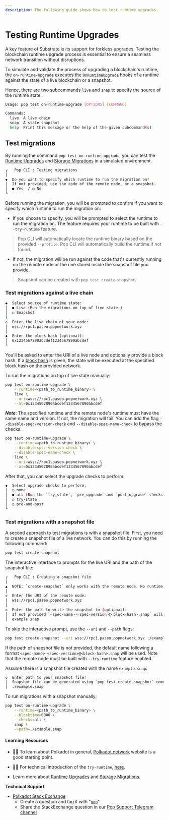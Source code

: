 ```yaml
---
description: The following guide shows how to test runtime upgrades.
---
```


# Testing Runtime Upgrades

A key feature of Substrate is its support for forkless upgrades. Testing the blockchain runtime upgrade process is essential to ensure a seamless network transition without disruptions.

To simulate and validate the process of upgrading a blockchain's runtime, the `on-runtime-upgrade` executes the [`OnRuntimeUpgrade`](https://paritytech.github.io/polkadot-sdk/master/frame_support/traits/trait.OnRuntimeUpgrade.html) hooks of a runtime against the state of a live blockchain or a snapshot.

Hence, there are two subcommands `live` and `snap` to specify the source of the runtime state.

```bash
Usage: pop test on-runtime-upgrade [OPTIONS] [COMMAND]

Commands:
  live  A live chain
  snap  A state snapshot
  help  Print this message or the help of the given subcommand(s)
```

## Test migrations

By running the command `pop test on-runtime-upgrade`, you can test the [Runtime Upgrades](https://docs.polkadot.com/develop/parachains/maintenance/runtime-upgrades/) and [Storage Migrations](https://docs.polkadot.com/develop/parachains/maintenance/storage-migrations/) in a simulated environment.

```bash
┌   Pop CLI : Testing migrations
│
◆  Do you want to specify which runtime to run the migration on?
│  If not provided, use the code of the remote node, or a snapshot.
│  ● Yes  / ○ No
└
```

Before running the migration, you will be prompted to confirm if you want to specify which runtime to run the migration on:

- If you choose to specify, you will be prompted to select the runtime to run the migration on. The feature requires your runtime to be built with `--try-runtime` feature.

> Pop CLI will automatically locate the runtime binary based on the provided `--profile`. Pop CLI will automatically build the runtime if not found.

- If not, the migration will be run against the code that's currently running on the remote node or the one stored inside the snapshot file you provide.

> Snapshot can be created with `pop test create-snapshot`.


### Test migrations against a live chain

```bash
◆  Select source of runtime state:
│  ● Live (Run the migrations on top of live state.)
│  ○ Snapshot
|
◇  Enter the live chain of your node:
│  wss://rpc1.paseo.popnetwork.xyz
│
◆  Enter the block hash (optional):
│  0x1234567890abcdef1234567890abcdef
└
```

You'll be asked to enter the URI of a live node and optionally provide a block hash. If a [block hash](https://paritytech.github.io/polkadot-sdk/master/sp_runtime/traits/trait.HashOutput.html) is given, the state will be executed at the specified block hash on the provided network.

To run the migrations on top of live state manually:

```bash
pop test on-runtime-upgrade \
    --runtime=<path_to_runtime_binary> \
    live \
    --uri=wss://rpc1.paseo.popnetwork.xyz \
    --at=0x1234567890abcdef1234567890abcdef
```

**_Note_**: The specified runtime and the remote node's runtime must have the same name and version. If not, the migration will fail. You can add the flag `--disable-spec-version-check` and `--disable-spec-name-check` to bypass the checks.

```bash
pop test on-runtime-upgrade \
    --runtime=<path_to_runtime_binary> \
    --disable-spec-version-check \
    --disable-spec-name-check \
    live \
    --uri=wss://rpc1.paseo.popnetwork.xyz \
    --at=0x1234567890abcdef1234567890abcdef
```

After that, you can select the upgrade checks to perform:

```bash
◆  Select upgrade checks to perform:
│  ○ none
│  ● all (Run the `try_state`, `pre_upgrade` and `post_upgrade` checks)
│  ○ try-state
│  ○ pre-and-post
└
```

### Test migrations with a snapshot file

A second approach to test migrations is with a snapshot file. First, you need to create a snapshot file of a live network. You can do this by running the following command:

```bash
pop test create-snapshot
```

The interactive interface to prompts for the live URI and the path of the snapshot file:

```bash
┌   Pop CLI : Creating a snapshot file
│
▲  NOTE: `create-snapshot` only works with the remote node. No runtime required.
│
◇  Enter the URI of the remote node:
│  wss://rpc1.paseo.popnetwork.xyz
│
◇  Enter the path to write the snapshot to (optional):
│  If not provided `<spec-name>-<spec-version>@<block-hash>.snap` will be used.
│  example.snap
```

To skip the interactive prompt, use the `--uri` and `--path` flags:

```bash
pop test create-snapshot --uri wss://rpc1.paseo.popnetwork.xyz ./example.snap
```

If the path of snapshot file is not provided, the default name following a format `<spec-name>-<spec-version>@<block-hash>.snap` will be used. Note that the remote node must be built with `--try-runtime` feature enabled.

Assume there is a snapshot file created with the name `example.snap`:

```bash
◇  Enter path to your snapshot file?
│  Snapshot file can be generated using `pop test create-snapshot` command.
│  ./example.snap
```

To run migrations with a snapshot manually:

```bash
pop test on-runtime-upgrade \
    --runtime=<path_to_runtime_binary> \
    --blocktime=6000 \
    --checks=all \
    snap \
    --path=./example.snap
```

#### Learning Resources

* 🧑‍🏫 To learn about Polkadot in general, [Polkadot.network](https://polkadot.network/) website is a good starting point.
* 🧑‍🔧 For technical introduction of the `try-runtime`, [here](https://paritytech.github.io/try-runtime-cli/try_runtime/).

* Learn more about [Runtime Upgrades](https://docs.polkadot.com/develop/parachains/maintenance/runtime-upgrades/) and [Storage Migrations](https://docs.polkadot.com/develop/parachains/maintenance/storage-migrations).

**Technical Support**

* [Polkadot Stack Exchange](https://polkadot.stackexchange.com/)
  * Create a question and tag it with "[`pop`](https://substrate.stackexchange.com/tags/pop/info)"
  * Share the StackExchange question in our [Pop Support Telegram channel](https://t.me/pop\_support)
